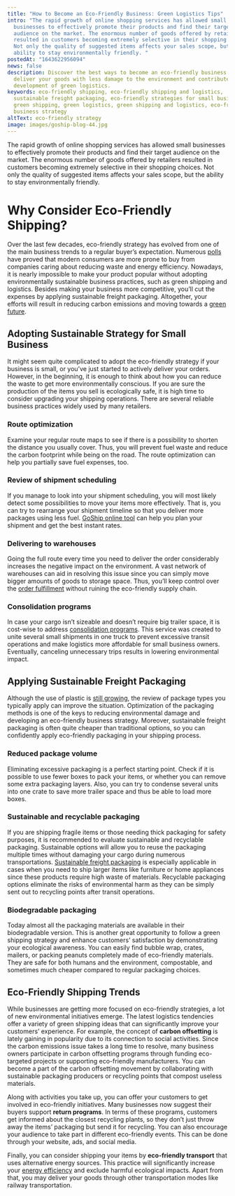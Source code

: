 ```yaml
---
title: "How to Become an Eco-Friendly Business: Green Logistics Tips"
intro: "The rapid growth of online shopping services has allowed small
  businesses to effectively promote their products and find their target
  audience on the market. The enormous number of goods offered by retailers
  resulted in customers becoming extremely selective in their shopping choices.
  Not only the quality of suggested items affects your sales scope, but the
  ability to stay environmentally friendly. "
postedAt: "1643622956094"
news: false
description: Discover the best ways to become an eco-friendly business to
  deliver your goods with less damage to the environment and contribute to the
  development of green logistics.
keywords: eco-friendly shipping, eco-friendly shipping and logistics,
  sustainable freight packaging, eco-friendly strategies for small business,
  green shipping, green logistics, green shipping and logistics, eco-friendly
  business strategy
altText: eco-friendly strategy
image: images/goship-blog-44.jpg
---
```



The rapid growth of online shopping services has allowed small businesses to effectively promote their products and find their target audience on the market. The enormous number of goods offered by retailers resulted in customers becoming extremely selective in their shopping choices. Not only the quality of suggested items affects your sales scope, but the ability to stay environmentally friendly. 

# Why Consider Eco-Friendly Shipping?

Over the last few decades, eco-friendly strategy has evolved from one of the main business trends to a regular buyer’s expectation. Numerous [polls](https://www.businessnewsdaily.com/15087-consumers-want-sustainable-products.html) have proved that modern consumers are more prone to buy from companies caring about reducing waste and energy efficiency. Nowadays, it is nearly impossible to make your product popular without adopting environmentally sustainable business practices, such as green shipping and logistics. Besides making your business more competitive, you’ll cut the expenses by applying sustainable freight packaging. Altogether, your efforts will result in reducing carbon emissions and moving towards a [green future](https://www.goship.com/posts/how-shippers-can-support-green-shipping).

## Adopting Sustainable Strategy for Small Business

It might seem quite complicated to adopt the eco-friendly strategy if your business is small, or you’ve just started to actively deliver your orders. However, in the beginning, it is enough to think about how you can reduce the waste to get more environmentally conscious. If you are sure the production of the items you sell is ecologically safe, it is high time to consider upgrading your shipping operations. There are several reliable business practices widely used by many retailers.

### Route optimization

Examine your regular route maps to see if there is a possibility to shorten the distance you usually cover. Thus, you will prevent fuel waste and reduce the carbon footprint while being on the road. The route optimization can help you partially save fuel expenses, too.

### Review of shipment scheduling

If you manage to look into your shipment scheduling, you will most likely detect some possibilities to move your items more effectively. That is, you can try to rearrange your shipment timeline so that you deliver more packages using less fuel. [GoShip online tool](https://www.goship.com/) can help you plan your shipment and get the best instant rates.

### Delivering to warehouses

Going the full route every time you need to deliver the order considerably increases the negative impact on the environment. A vast network of warehouses can aid in resolving this issue since you can simply move bigger amounts of goods to storage space. Thus, you’ll keep control over the [order fulfillment](https://www.goship.com/posts/attain-better-inventory-accuracy-to-improve-order-fulfillment) without ruining the eco-friendly supply chain.

### Consolidation programs

In case your cargo isn’t sizeable and doesn’t require big trailer space, it is cost-wise to address [consolidation programs](https://www.goship.com/posts/what-is-retail-consolidation-and-is-it-right-for-you). This service was created to unite several small shipments in one truck to prevent excessive transit operations and make logistics more affordable for small business owners. Eventually, canceling unnecessary trips results in lowering environmental impact.

## Applying Sustainable Freight Packaging

Although the use of plastic is [still growing](https://www.washingtonpost.com/news/morning-mix/wp/2016/01/20/by-2050-there-will-be-more-plastic-than-fish-in-the-worlds-oceans-study-says/), the review of package types you typically apply can improve the situation. Optimization of the packaging methods is one of the keys to reducing environmental damage and developing an eco-friendly business strategy. Moreover, sustainable freight packaging is often quite cheaper than traditional options, so you can confidently apply eco-friendly packaging in your shipping process.

### Reduced package volume

Eliminating excessive packaging is a perfect starting point. Check if it is possible to use fewer boxes to pack your items, or whether you can remove some extra packaging layers. Also, you can try to condense several units into one crate to save more trailer space and thus be able to load more boxes.

### Sustainable and recyclable packaging

If you are shipping fragile items or those needing thick packaging for safety purposes, it is recommended to evaluate sustainable and recyclable packaging. Sustainable options will allow you to reuse the packaging multiple times without damaging your cargo during numerous transportations. [Sustainable freight packaging](https://www.goship.com/posts/sustainable-strategy-eco-friendly-packaging) is especially applicable in cases when you need to ship larger items like furniture or home appliances since these products require high waste of materials. Recyclable packaging options eliminate the risks of environmental harm as they can be simply sent out to recycling points after transit operations.

### Biodegradable packaging

Today almost all the packaging materials are available in their biodegradable version. This is another great opportunity to follow a green shipping strategy and enhance customers’ satisfaction by demonstrating your ecological awareness. You can easily find bubble wrap, crates, mailers, or packing peanuts completely made of eco-friendly materials. They are safe for both humans and the environment, compostable, and sometimes much cheaper compared to regular packaging choices.

## Eco-Friendly Shipping Trends

While businesses are getting more focused on eco-friendly strategies, a lot of new environmental initiatives emerge. The latest logistics tendencies offer a variety of green shipping ideas that can significantly improve your customers’ experience. For example, the concept of **carbon offsetting** is lately gaining in popularity due to its connection to social activities. Since the carbon emissions issue takes a long time to resolve, many business owners participate in carbon offsetting programs through funding eco-targeted projects or supporting eco-friendly manufacturers. You can become a part of the carbon offsetting movement by collaborating with sustainable packaging producers or recycling points that compost useless materials.

Along with activities you take up, you can offer your customers to get involved in eco-friendly initiatives. Many businesses now suggest their buyers support **return programs**. In terms of these programs, customers get informed about the closest recycling plants, so they don’t just throw away the items’ packaging but send it for recycling. You can also encourage your audience to take part in different eco-friendly events. This can be done through your website, ads, and social media.

Finally, you can consider shipping your items by **eco-friendly transport** that uses alternative energy sources. This practice will significantly increase your [energy efficiency](https://www.goship.com/posts/future-green-shipping) and exclude harmful ecological impacts. Apart from that, you may deliver your goods through other transportation modes like railway transportation.